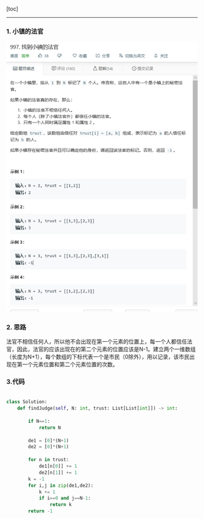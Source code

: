 [toc]

---

### 1. 小镇的法官

![](https://raw.githubusercontent.com/xutianyun1/cloudimage/master/img/997.png)



### 2. 思路

法官不相信任何人，所以他不会出现在第一个元素的位置上，每一个人都信任法官，因此，法官的应该出现在的第二个元素的位置应该是N-1。建立两个一维数组（长度为N+1），每个数组的下标代表一个是市民（0除外），用以记录，该市民出现在第一个元素位置和第二个元素位置的次数。

### 3.代码

```python

class Solution:
    def findJudge(self, N: int, trust: List[List[int]]) -> int:
        
        if N==1:
            return N
        
        de1 = [0]*(N+1)
        de2 = [0]*(N+1)
        
        for n in trust:
            de1[n[0]] += 1
            de2[n[1]] += 1
        k = -1
        for i,j in zip(de1,de2):
            k += 1
            if i==0 and j==N-1:
                return k
        return -1
    

```

